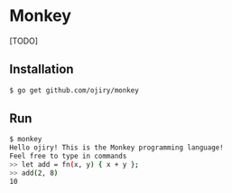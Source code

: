 # Monkey

[TODO]

## Installation

```sh
$ go get github.com/ojiry/monkey
```

## Run

```sh
$ monkey
Hello ojiry! This is the Monkey programming language!
Feel free to type in commands
>> let add = fn(x, y) { x + y };
>> add(2, 8)
10
```
